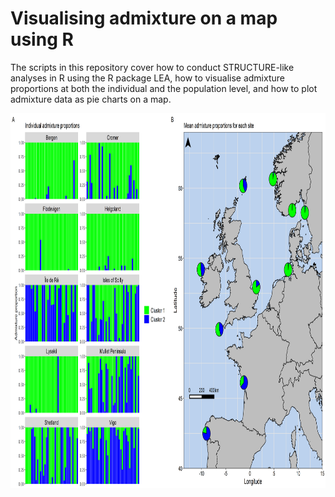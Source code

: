 # Visualising admixture on a map using R
The scripts in this repository cover how to conduct STRUCTURE-like analyses in R using the R package LEA, how to visualise admixture proportions at both the individual and the population level, and how to plot admixture data as pie charts on a map. 

<img src="Images/3.Admixture_bar_map.png" width="1000" height="600" >
